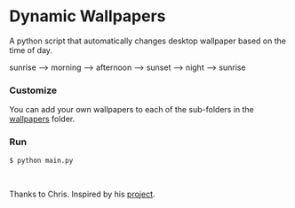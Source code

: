 Dynamic Wallpapers
==================

A python script that automatically changes desktop wallpaper based on the time of day.

sunrise --> morning --> afternoon --> sunset --> night --> sunrise

### Customize
You can add your own wallpapers to each of the sub-folders in the [wallpapers](wallpapers) folder.

### Run
```
$ python main.py
```
<br>

Thanks to Chris. Inspired by his [project](https://gitlab.com/cbarnhill0/ambient-desktop).
